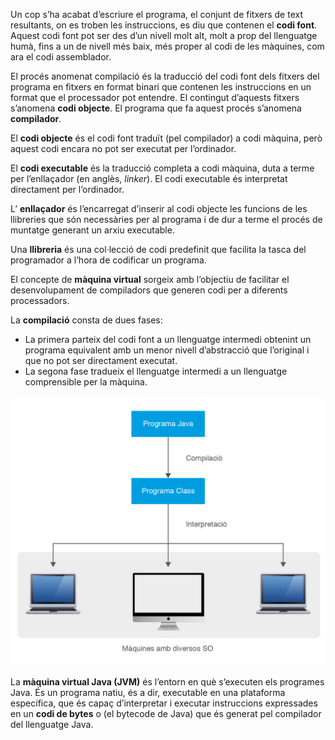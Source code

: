 Un cop s’ha acabat d’escriure el programa, el conjunt de fitxers de text
resultants, on es troben les instruccions, es diu que contenen el **codi font**.
Aquest codi font pot ser des d’un nivell molt alt, molt a prop del llenguatge
humà, fins a un de nivell més baix, més proper al codi de les màquines, com
ara el codi assemblador.

El procés anomenat compilació és la traducció del codi font dels fitxers del
programa en fitxers en format binari que contenen les instruccions en un format
que el processador pot entendre. El contingut d’aquests fitxers s’anomena **codi
objecte**. El programa que fa aquest procés s’anomena **compilador**.

El **codi objecte** és el codi font traduït (pel compilador) a codi màquina, però
aquest codi encara no pot ser executat per l’ordinador.

El **codi executable** és la traducció completa a codi màquina, duta a terme per
l’enllaçador (en anglès, _linker_). El codi executable és interpretat directament
per l’ordinador.

L’ **enllaçador** és l’encarregat d’inserir al codi objecte les funcions de les llibreries
que són necessàries per al programa i de dur a terme el procés de muntatge
generant un arxiu executable.

Una **llibreria** és una col·lecció de codi predefinit que facilita la tasca del programador
a l’hora de codificar un programa.

El concepte de **màquina virtual** sorgeix amb l’objectiu de facilitar el desenvolupament
de compiladors que generen codi per a diferents processadors.

La **compilació** consta de dues fases:
* La primera parteix del codi font a un llenguatge intermedi obtenint un
programa equivalent amb un menor nivell d’abstracció que l’original i que
no pot ser directament executat.
* La segona fase tradueix el llenguatge intermedi a un llenguatge comprensible
per la màquina.

![Maquines virtuals](maquines_virtuals_compilacio.png)

La **màquina virtual Java (JVM)** és l’entorn en què s’executen els programes Java.
És un programa natiu, és a dir, executable en una plataforma específica, que és
capaç d’interpretar i executar instruccions expressades en un **codi de bytes** o (el
bytecode de Java) que és generat pel compilador del llenguatge Java.
